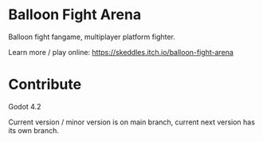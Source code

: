 # Balloon Fight Arena
 
Balloon fight fangame, multiplayer platform fighter. 

Learn more / play online: https://skeddles.itch.io/balloon-fight-arena

# Contribute

Godot 4.2

Current version / minor version is on main branch, current next version has its own branch.